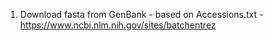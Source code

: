 1. Download fasta from GenBank - based on Accessions.txt - https://www.ncbi.nlm.nih.gov/sites/batchentrez
